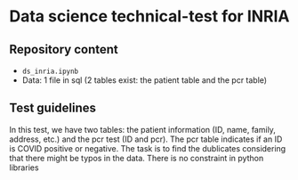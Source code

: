 # Data science technical-test for INRIA

## Repository content

* `ds_inria.ipynb`
* Data: 1 file in sql (2 tables exist: the patient table and the pcr table)


## Test guidelines

In this test, we have two tables: the patient information (ID, name, family, address, etc.) and the pcr test (ID and pcr). The pcr table indicates if an ID is COVID positive or negative.
The task is to find the dublicates considering that there might be typos in the data.
There is no constraint in python libraries
